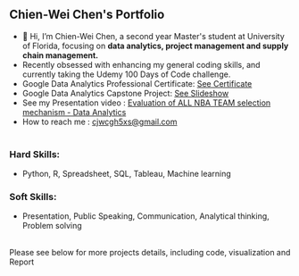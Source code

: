 ## Chien-Wei Chen's Portfolio
- 👋 Hi, I’m Chien-Wei Chen, a second year Master's student at University of Florida, focusing on **data analytics, project management and supply chain management.** 
- Recently obsessed with enhancing my general coding skills, and currently taking the Udemy 100 Days of Code challenge.
- Google Data Analytics Professional Certificate: [See Certificate](https://coursera.org/verify/professional-cert/TTLJNGNEVJF8)
- Google Data Analytics Capstone Project: [See Slideshow](https://docs.google.com/presentation/d/1Cc2qyCWEi9Ni_DDR7hpqm4Mu5uSljYK-L9plmqMKN_s/edit?usp=sharing)
- See my Presentation video : [Evaluation of ALL NBA TEAM selection mechanism - Data Analytics](https://ufl.zoom.us/rec/play/fVbHMS6BOfGf6Kk8fRLUflHBv0xiAHjF5Jv57LgBlqLsEzJ9LSut8oW-xojm2fYtd5JFKC1t379Gy5Y.UbRluA6lJZULPr2O?startTime=1650374522000)<br>
- How to reach me : cjwcgh5xs@gmail.com<br><br>

### Hard Skills: <br> 
- Python, R, Spreadsheet, SQL, Tableau, Machine learning <br>
### Soft Skills: <br>
- Presentation, Public Speaking, Communication, Analytical thinking, Problem solving<br><br>

Please see below for more projects details, including code, visualization and Report

<!---
wei5495/wei5495 is a ✨ special ✨ repository because its `README.md` (this file) appears on your GitHub profile.
You can click the Preview link to take a look at your changes.
--->
